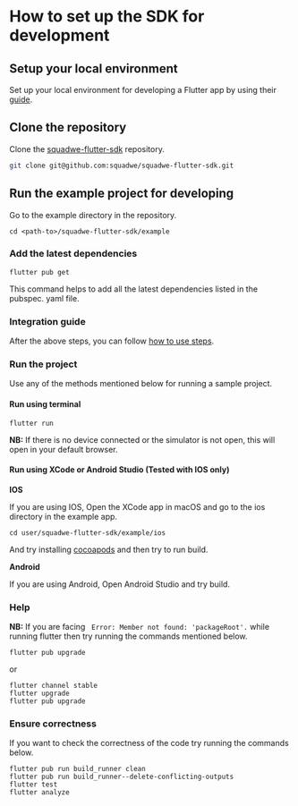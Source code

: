 # How to set up the SDK for development

## Setup your local environment

Set up your local environment for developing a Flutter app by using their [guide](https://docs.flutter.dev/get-started/install).

## Clone the repository

Clone the [squadwe-flutter-sdk](https://github.com/squadwe/squadwe-flutter-sdk) repository.

```bash
git clone git@github.com:squadwe/squadwe-flutter-sdk.git
```

## Run the example project for developing

Go to the example directory in the repository.

```
cd <path-to>/squadwe-flutter-sdk/example
```

### Add the latest dependencies

```
flutter pub get
```

This command helps to add all the latest dependencies listed in the pubspec. yaml file.

### Integration guide

After the above steps, you can follow [how to use steps](https://github.com/squadwe/squadwe-flutter-sdk#3-how-to-use).

### Run the project

Use any of the methods mentioned below for running a sample project.

#### Run using terminal

```
flutter run
```

**NB:** If there is no device connected or the simulator is not open, this will open in your default browser.

#### Run using XCode or Android Studio (Tested with IOS only)

**IOS**

If you are using IOS, Open the XCode app in macOS and go to the ios directory in the example app.

```
cd user/squadwe-flutter-sdk/example/ios
```

And try installing [cocoapods](https://cocoapods.org/) and then try to run build.

**Android**

If you are using Android, Open Android Studio and try build.

### Help

**NB:**
If you are facing ` Error: Member not found: 'packageRoot'.` while running flutter then try running the commands mentioned below.

```
flutter pub upgrade
```

or

```
flutter channel stable
flutter upgrade
flutter pub upgrade
```

### Ensure correctness

If you want to check the correctness of the code try running the commands below.

```
flutter pub run build_runner clean
flutter pub run build_runner--delete-conflicting-outputs
flutter test
flutter analyze
```
